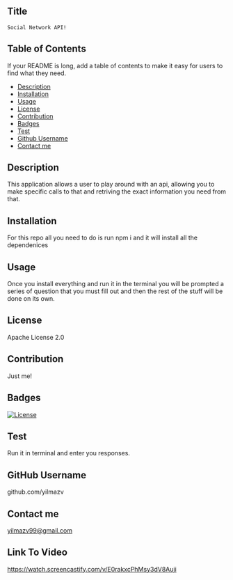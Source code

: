 ## Title

    Social Network API!

## Table of Contents

If your README is long, add a table of contents to make it easy for users to find what they need.

- [Description](#description)
- [Installation](installation)
- [Usage](#usage)
- [License](#license)
- [Contribution](#contribution)
- [Badges](#license)
- [Test](#test)
- [Github Username](#github%username)
- [Contact me](#contact%me)

## Description

This application allows a user to play around with an api, allowing you to make specific calls to that and retriving the exact information you need from that.

## Installation

For this repo all you need to do is run npm i and it will install all the dependenices 

## Usage

Once you install everything and run it in the terminal you will be prompted a series of question that you must fill out and then the rest of the stuff will be done on its own.

## License

Apache License 2.0

## Contribution

Just me!

## Badges

[![License](https://img.shields.io/badge/License-Apache_2.0-blue.svg)](https://opensource.org/licenses/Apache-2.0)

## Test

Run it in terminal and enter you responses.

## GitHub Username

github.com/yilmazv

## Contact me

yilmazv99@gmail.com

## Link To Video

https://watch.screencastify.com/v/E0rakxcPhMsy3dV8Auji